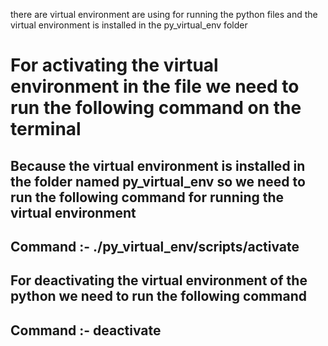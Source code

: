 there are virtual environment are using for running the python files and the virtual environment is installed in the py_virtual_env folder 

# For activating the virtual environment in the file we need to run the following command on the terminal 
## Because the virtual environment is installed in the folder named py_virtual_env so we need to run the following command for running the virtual environment

## Command :- ./py_virtual_env/scripts/activate

## For deactivating the virtual environment of the python we need to run the following command

## Command :- deactivate